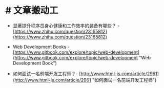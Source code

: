 # \# 文章搬动工

* 显著提升程序员身心健康和工作效率的装备有哪些？ - [https://www.zhihu.com/question/23165812](https://www.zhihu.com/question/23165812)

* Web Development Books - [https://www.gitbook.com/explore/topic/web-development](https://www.gitbook.com/explore/topic/web-development "Web Development Book")

* 如何面试一名前端开发工程师？- [http://www.html-js.com/article/2961](http://www.html-js.com/article/2961 "如何面试一名前端开发工程师")



